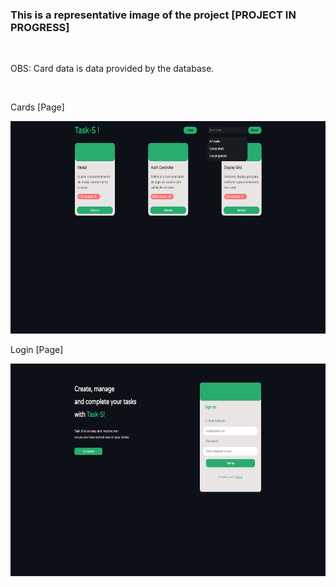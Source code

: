 ### This is a representative image of the project [PROJECT IN PROGRESS] 

<br>

<p> OBS: Card data is data provided by the database. </p>

<br>

<p> Cards [Page] </p>

<img src='./readme-images/cards_page.png' style='height: 340px'>

<br>

<p> Login [Page] </p>

<img src='./readme-images/sign_up_page.png' style='height: 340px'>
